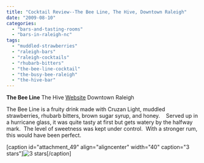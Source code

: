 ```yaml
---
title: "Cocktail Review--The Bee Line, The Hive, Downtown Raleigh"
date: "2009-08-10"
categories: 
  - "bars-and-tasting-rooms"
  - "bars-in-raleigh-nc"
tags: 
  - "muddled-strawberries"
  - "raleigh-bars"
  - "raleigh-cocktails"
  - "rhubarb-bitters"
  - "the-bee-line-cocktail"
  - "the-busy-bee-raleigh"
  - "the-hive-bar"
---
```


**The Bee Line** The Hive [Website](http://www.busybeeraleigh.com/index.php?option=com_content&view=article&id=80&Itemid=67) Downtown Raleigh

The Bee Line is a fruity drink made with Cruzan Light, muddled strawberries, rhubarb bitters, brown sugar syrup, and honey.    Served up in a hurricane glass, it was quite tasty at first but gets watery by the halfway mark.  The level of sweetness was kept under control.  With a stronger rum, this would have been perfect.

\[caption id="attachment\_49" align="aligncenter" width="40" caption="3 stars"\]![3 stars](http://s3.amazonaws.com/thegourmez-wpmedia/2009/02/rating_avocado1.gif "rating_avocado1")\[/caption\]
